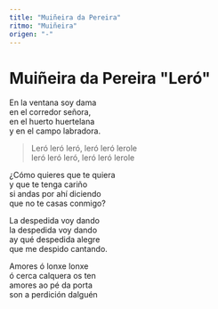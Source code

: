 ```yaml
---
title: "Muiñeira da Pereira"
ritmo: "Muiñeira"
origen: "-"
---
```


# Muiñeira da Pereira "Leró"

En la ventana soy dama<br>
en el corredor señora,<br>
en el huerto huertelana<br>
y en el campo labradora.

> Leró leró leró, leró leró lerole<br>
leró leró leró, leró leró lerole

¿Cómo quieres que te quiera<br>
y que te tenga cariño<br>
si andas por ahí diciendo<br>
que no te casas conmigo?

La despedida voy dando<br>
la despedida voy dando<br>
ay qué despedida alegre<br>
que me despido cantando.

Amores ó lonxe lonxe<br>
ó cerca calquera os ten<br>
amores ao pé da porta<br>
son a perdición dalguén
